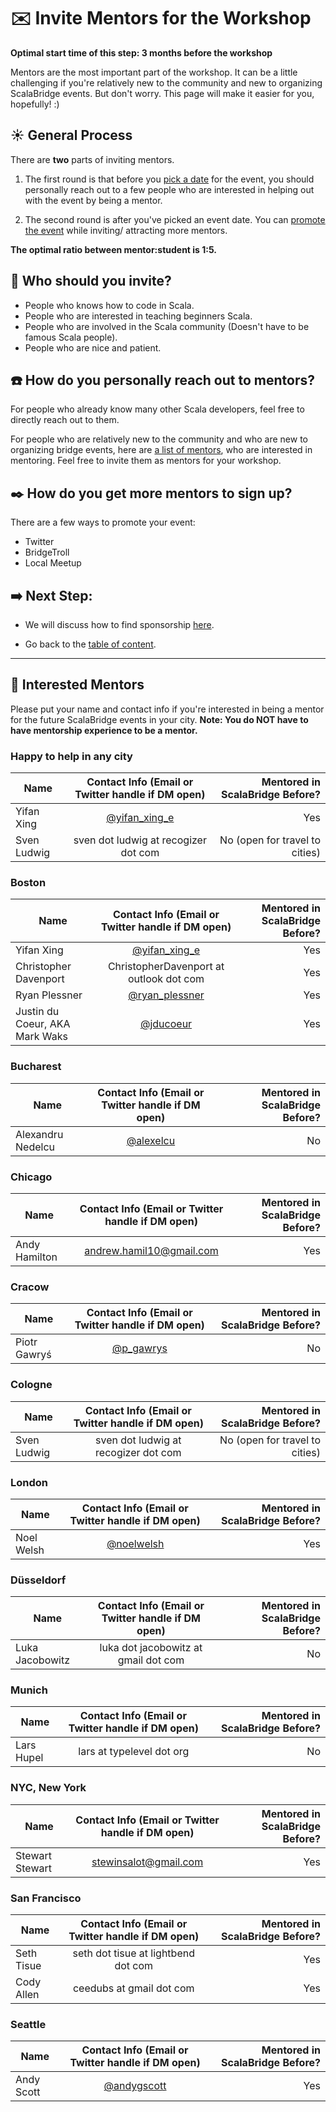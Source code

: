 # :envelope: Invite Mentors for the Workshop

**Optimal start time of this step: 3 months before the workshop**


Mentors are the most important part of the workshop. It can be a little challenging if you're relatively new to the community and new to organizing ScalaBridge events. But don't worry. This page will make it easier for you, hopefully! :)


## :sunny: General Process
There are **two** parts of inviting mentors.

1. The first round is that before you [pick a date](./find-date.md) for the event, you should personally reach out to a few people who are interested in helping out with the event by being a mentor.

2. The second round is after you've picked an event date. You can [promote the event](./promote-workshop.md) while inviting/ attracting more mentors.

**The optimal ratio between mentor:student is 1:5.**


## :hatched_chick: Who should you invite?
- People who knows how to code in Scala.
- People who are interested in teaching beginners Scala.
- People who are involved in the Scala community (Doesn't have to be famous Scala people).
- People who are nice and patient.


## :phone: How do you personally reach out to mentors?
For people who already know many other Scala developers, feel free to directly reach out to them.

For people who are relatively new to the community and who are new to organizing bridge events, here are [a list of mentors](#sparkling_heart-interested--mentors), who are interested in mentoring. Feel free to invite them as mentors for your workshop.


## :black_nib: How do you get more mentors to sign up?
There are a few ways to promote your event:
- Twitter
- BridgeTroll
- Local Meetup


## :arrow_right: Next Step:
- We will discuss how to find sponsorship [here](./sponsorship.md).

- Go back to the [table of content](../README.md).


*********************************************************************************************
## :sparkling_heart: Interested  Mentors
Please put your name and contact info if you're interested in being a mentor for the future ScalaBridge events in your city. **Note: You do NOT have to have mentorship experience to be a mentor.**


### Happy to help in any city
| Name                      | Contact Info (Email or Twitter handle if DM open) | Mentored in ScalaBridge Before? |
| ------------------------- |:-------------------------------------------------:| -------------------------------:|
| Yifan Xing                | [@yifan_xing_e](https://twitter.com/yifan_xing_e) |   Yes                            |
| Sven Ludwig               | sven dot ludwig at recogizer dot com              | No (open for travel to cities)  |


### Boston
| Name                      | Contact Info (Email or Twitter handle if DM open) | Mentored in ScalaBridge Before? |
| ------------------------- |:-------------------------------------------------:| -------------------------------:|
| Yifan Xing                | [@yifan_xing_e](https://twitter.com/yifan_xing_e) |   Yes                           |
| Christopher Davenport     | ChristopherDavenport at outlook dot com           |   Yes                           |
| Ryan Plessner             | [@ryan_plessner](https://twitter.com/ryan_plessner)|  Yes                           |
| Justin du Coeur, AKA Mark Waks| [@jducoeur](https://twitter.com/jducoeur)     |   Yes                           |

### Bucharest
| Name                      | Contact Info (Email or Twitter handle if DM open) | Mentored in ScalaBridge Before? |
| ------------------------- |:-------------------------------------------------:| -------------------------------:|
| Alexandru Nedelcu         | [@alexelcu](https://twitter.com/alexelcu)         |   No                            |


### Chicago
| Name                      | Contact Info (Email or Twitter handle if DM open) | Mentored in ScalaBridge Before? |
| ------------------------- |:-------------------------------------------------:| -------------------------------:|
| Andy Hamilton             | andrew.hamil10@gmail.com                          | Yes                             |

### Cracow
| Name                      | Contact Info (Email or Twitter handle if DM open) | Mentored in ScalaBridge Before? |
| ------------------------- |:-------------------------------------------------:| -------------------------------:|
| Piotr Gawryś              | [@p_gawrys](https://twitter.com/p_gawrys)         | No                              |


### Cologne
| Name                      | Contact Info (Email or Twitter handle if DM open) | Mentored in ScalaBridge Before? |
| ------------------------- |:-------------------------------------------------:| -------------------------------:|
| Sven Ludwig               | sven dot ludwig at recogizer dot com              | No (open for travel to cities)|



### London
| Name                      | Contact Info (Email or Twitter handle if DM open) | Mentored in ScalaBridge Before? |
| ------------------------- |:-------------------------------------------------:| -------------------------------:|
| Noel Welsh                | [@noelwelsh](https://twitter.com/noelwelsh)       | Yes                             |


### Düsseldorf
| Name                      | Contact Info (Email or Twitter handle if DM open) | Mentored in ScalaBridge Before? |
| ------------------------- |:-------------------------------------------------:| -------------------------------:|
| Luka Jacobowitz           | luka dot jacobowitz at gmail dot com              | No                              |



### Munich
| Name                      | Contact Info (Email or Twitter handle if DM open) | Mentored in ScalaBridge Before? |
| ------------------------- |:-------------------------------------------------:| -------------------------------:|
| Lars Hupel                | lars at typelevel dot org                         | No                              |


### NYC, New York
| Name                      | Contact Info (Email or Twitter handle if DM open) | Mentored in ScalaBridge Before? |
| ------------------------- |:-------------------------------------------------:| -------------------------------:|
| Stewart Stewart           | stewinsalot@gmail.com                             | Yes                             |


### San Francisco
| Name                      | Contact Info (Email or Twitter handle if DM open) | Mentored in ScalaBridge Before? |
| ------------------------- |:-------------------------------------------------:| -------------------------------:|
| Seth Tisue                | seth dot tisue at lightbend dot com               | Yes                             |
| Cody Allen                | ceedubs at gmail dot com                          | Yes                             |


### Seattle
| Name                      | Contact Info (Email or Twitter handle if DM open) | Mentored in ScalaBridge Before? |
| ------------------------- |:-------------------------------------------------:| -------------------------------:|
| Andy Scott                | [@andygscott](https://twitter.com/andygscott)     | Yes                             |


